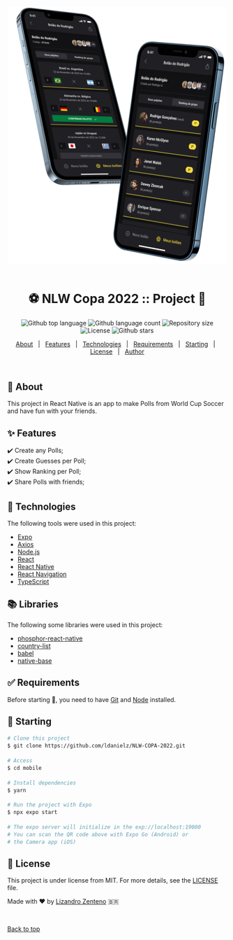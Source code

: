 <div align="center" id="top"> 
  <img src="https://github.com/ldanielz/NLW-COPA-2022/blob/ecdb770e6bed525f2a2fe91e285abe0272682b4f/web/src/assets/nlw-copa-preview.png" alt="Dois celulares exibindo previa do app" />
  &#xa0;  
</div>

<h1 align="center">⚽️ NLW Copa 2022 :: Project 📲</h1>

<p align="center">
  <img alt="Github top language" src="https://img.shields.io/github/languages/top/ldanielz/NLW-COPA-2022?color=56BEB8">
  <img alt="Github language count" src="https://img.shields.io/github/languages/count/ldanielz/NLW-COPA-2022?color=56BEB8">
  <img alt="Repository size" src="https://img.shields.io/github/repo-size/ldanielz/NLW-COPA-2022?color=56BEB8">
  <img alt="License" src="https://img.shields.io/github/license/ldanielz/NLW-COPA-2022?color=56BEB8">
  <img alt="Github stars" src="https://img.shields.io/github/stars/ldanielz/NLW-COPA-2022?color=56BEB8" />
</p>

<p align="center">
  <a href="#dart-about">About</a> &#xa0; | &#xa0; 
  <a href="#sparkles-features">Features</a> &#xa0; | &#xa0;
  <a href="#rocket-technologies">Technologies</a> &#xa0; | &#xa0;
  <a href="#white_check_mark-requirements">Requirements</a> &#xa0; | &#xa0;
  <a href="#checkered_flag-starting">Starting</a> &#xa0; | &#xa0;
  <a href="#memo-license">License</a> &#xa0; | &#xa0;
  <a href="https://github.com/ldanielz" target="_blank">Author</a>
</p>

<br>

## :dart: About ##

This project in React Native is an app to make Polls from World Cup Soccer and have fun with your friends.

## :sparkles: Features ##

:heavy_check_mark: Create any Polls;\
:heavy_check_mark: Create Guesses per Poll;\
:heavy_check_mark: Show Ranking per Poll;\
:heavy_check_mark: Share Polls with friends;

## :rocket: Technologies ##

The following tools were used in this project:

- [Expo](https://expo.io/)
- [Axios](https://axios-http.com/)
- [Node.js](https://nodejs.org/en/)
- [React](https://pt-br.reactjs.org/)
- [React Native](https://reactnative.dev/)
- [React Navigation](https://reactnavigation.org/)
- [TypeScript](https://www.typescriptlang.org/)

## 📚️ Libraries ##

The following some libraries were used in this project:

- [phosphor-react-native]()
- [country-list]()
- [babel]()
- [native-base]()

## :white_check_mark: Requirements ##

Before starting :checkered_flag:, you need to have [Git](https://git-scm.com) and [Node](https://nodejs.org/en/) installed.

## :checkered_flag: Starting ##

```bash
# Clone this project
$ git clone https://github.com/ldanielz/NLW-COPA-2022.git

# Access
$ cd mobile

# Install dependencies
$ yarn

# Run the project with Expo
$ npx expo start

# The expo server will initialize in the exp://localhost:19000
# You can scan the QR code above with Expo Go (Android) or
# the Camera app (iOS)
```

## :memo: License ##

This project is under license from MIT. For more details, see the [LICENSE](LICENSE.md) file.


Made with :heart: by <a href="https://github.com/ldanielz" target="_blank">Lizandro Zenteno</a> 🇧🇷


&#xa0;

<a href="#top">Back to top</a>